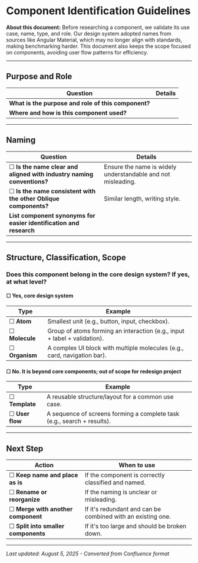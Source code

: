 # Component Identification Guidelines

**About this document:** Before researching a component, we validate its use case, name, type, and role. Our design system adopted names from sources like Angular Material, which may no longer align with standards, making benchmarking harder. This document also keeps the scope focused on components, avoiding user flow patterns for efficiency.

---

## Purpose and Role

| Question | Details |
|----------|---------|
| **What is the purpose and role of this component?** | |
| **Where and how is this component used?** | |

---

## Naming

| Question | Details |
|----------|---------|
| ☐ **Is the name clear and aligned with industry naming conventions?** | Ensure the name is widely understandable and not misleading. |
| ☐ **Is the name consistent with the other Oblique components?** | Similar length, writing style. |
| **List component synonyms for easier identification and research** | |

---

## Structure, Classification, Scope

### Does this component belong in the core design system? If yes, at what level?

#### ☐ **Yes, core design system**

| Type | Example |
|------|---------|
| ☐ **Atom** | Smallest unit (e.g., button, input, checkbox). |
| ☐ **Molecule** | Group of atoms forming an interaction (e.g., input + label + validation). |
| ☐ **Organism** | A complex UI block with multiple molecules (e.g., card, navigation bar). |

#### ☐ **No. It is beyond core components; out of scope for redesign project**

| Type | Example |
|------|---------|
| ☐ **Template** | A reusable structure/layout for a common use case. |
| ☐ **User flow** | A sequence of screens forming a complete task (e.g., search + results). |

---

## Next Step

| Action | When to use |
|--------|-------------|
| ☐ **Keep name and place as is** | If the component is correctly classified and named. |
| ☐ **Rename or reorganize** | If the naming is unclear or misleading. |
| ☐ **Merge with another component** | If it's redundant and can be combined with an existing one. |
| ☐ **Split into smaller components** | If it's too large and should be broken down. |

---

*Last updated: August 5, 2025 - Converted from Confluence format*
